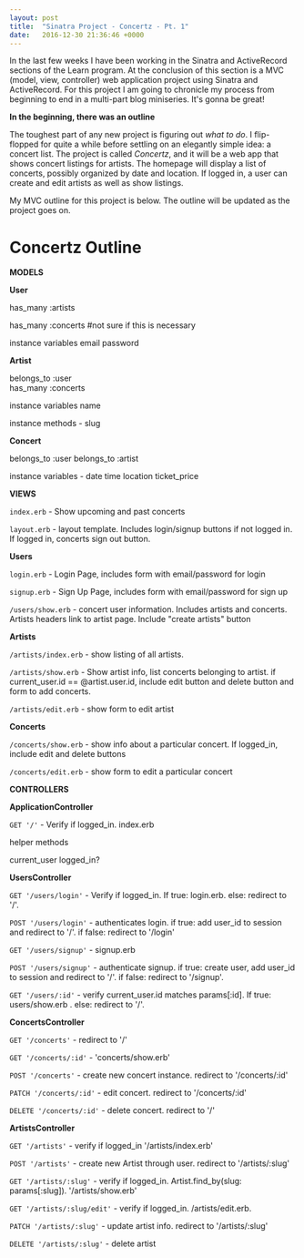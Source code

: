 ```yaml
---
layout: post
title:  "Sinatra Project - Concertz - Pt. 1"
date:   2016-12-30 21:36:46 +0000
---
```



In the last few weeks I have been working in the Sinatra and ActiveRecord sections of the Learn program. At the conclusion of this section is a MVC (model, view, controller) web application project using Sinatra and ActiveRecord. For this project I am going to chronicle my process from beginning to end in a multi-part blog miniseries. It's gonna be great!

**In the beginning, there was an outline**

The toughest part of any new project is figuring out *what to do*. I flip-flopped for quite a while before settling on an elegantly simple idea: a concert list. The project is called *Concertz*, and it will be a web app that shows concert listings for artists. The homepage will display a list of concerts, possibly organized by date and location. If logged in, a user can create and edit artists as well as show listings. 

My MVC outline for this project is below. The outline will be updated as the project goes on.

# Concertz Outline

**MODELS**

**User**

  has_many :artists 
  
  has_many :concerts #not sure if this is necessary

  instance variables
    email
    password

**Artist**  

  belongs_to :user  
  has_many :concerts  

  instance variables
    name

  instance methods - 
    slug

**Concert**

  belongs_to :user
  belongs_to :artist

  instance variables - 
    date
    time
    location
    ticket_price

**VIEWS**

`index.erb` - Show upcoming and past concerts

`layout.erb` - layout template. Includes login/signup buttons if not logged in. If logged in, concerts sign out button.

**Users**

`login.erb` - Login Page, includes form with email/password for login

`signup.erb` - Sign Up Page, includes form with email/password for 
sign up

`/users/show.erb` - concert user information. Includes artists and concerts. Artists headers link to artist page. Include "create artists" button

**Artists**

`/artists/index.erb` - show listing of all artists. 

`/artists/show.erb` -  Show artist info, list concerts belonging to artist. if current_user.id == @artist.user.id, include edit button and delete button and form to add concerts. 

`/artists/edit.erb` - show form to edit artist

**Concerts**

`/concerts/show.erb` - show info about a particular concert. If logged_in, include edit and delete buttons

`/concerts/edit.erb` - show form to edit a particular concert


**CONTROLLERS**

**ApplicationController**

`GET '/'` - Verify if logged_in. index.erb

helper methods

  current_user
  logged_in?

**UsersController**

`GET '/users/login'` - Verify if logged_in. If true: login.erb. else: redirect to '/'.

`POST '/users/login'` - authenticates login. if true: add user_id to session and redirect to '/'. if false: redirect to '/login'

`GET '/users/signup'` - signup.erb

`POST '/users/signup'` - authenticate signup. if true: create user, add user_id to session and redirect to '/'. if false: redirect to '/signup'.

`GET '/users/:id'` - verify current_user.id matches params[:id]. If true: users/show.erb . else: redirect to '/'.

**ConcertsController**

`GET '/concerts'` - redirect to '/'

`GET '/concerts/:id'` - 'concerts/show.erb'

`POST '/concerts'` - create new concert instance. redirect to '/concerts/:id'

`PATCH '/concerts/:id'` - edit concert. redirect to '/concerts/:id'

`DELETE '/concerts/:id'` - delete concert. redirect to '/'

**ArtistsController**

`GET '/artists'` - verify if logged_in '/artists/index.erb' 

`POST '/artists'` - create new Artist through user. redirect to '/artists/:slug'

`GET '/artists/:slug'` - verify if logged_in. Artist.find_by(slug: params[:slug]). '/artists/show.erb'

`GET '/artists/:slug/edit'` - verify if logged_in. /artists/edit.erb.

`PATCH '/artists/:slug'` - update artist info. redirect to '/artists/:slug'

`DELETE '/artists/:slug'` - delete artist

